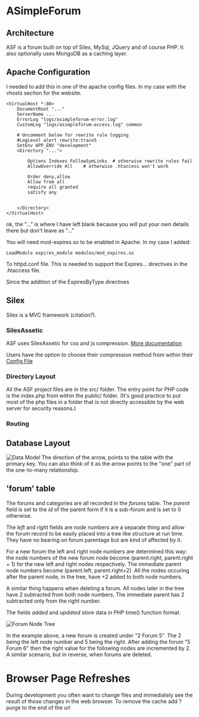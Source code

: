 # ASimpleForum

## Architecture

ASF is a forum built on top of Silex, MySql, JQuery and of course PHP.  It also optionally uses MongoDB as a caching layer.

## Apache Configuration

I needed to add this in one of the apache config files.  In my case with the vhosts section
for the website.

```
<VirtualHost *:80>
    DocumentRoot "..."
    ServerName ...
    ErrorLog "logs/asimpleforum-error.log"
    CustomLog "logs/asimpleforum-access.log" common

    # Uncomment below for rewrite rule logging
    #LogLevel alert rewrite:trace5
    SetEnv APP_ENV "development"
    <Directory "...">

        Options Indexes FollowSymLinks  # otherwise rewrite rules fail
        AllowOverride All    # otherwise .htaccess won't work

        Order deny,allow
        Allow from all
        require all granted
        satisfy any


    </Directory>
</VirtualHost>
```

ok, the "..." is where I have left blank because you will put your own details there but don't leave as "..."

You will need mod-expires.so to be enabled in Apache.  In my case I added:

```
LoadModule expires_module modules/mod_expires.so 
```
To httpd.conf file.  This is needed to support the Expires... directives in the .htaccess file.

Since the addition of the ExpiresByType directives
## Silex

Silex is a MVC framework (citation?).

### SilexAssetic

ASF uses SilexAssetic for css and js compression.  [More documentation](http://code.ohloh.net/file?fid=Vq0SbQn5NS8JRHAIEmrSd8uHAUI&cid=-rl2u2Pu4rw&s=)

Users have the option to choose their compression method from within their [Config File](Config-Example)

### Directory Layout

All the ASF project files are in the src/ folder.  The entry point for PHP code is the index.php from within the public/ folder.  (It's good practice to put most of the php files in a folder that is not directly  accessible by the web server for security reasons.)

### Routing

## Database Layout

![Data Model](http://splat.splats-vps.info/web_images/ASF-data-model.png)
The direction of the arrow, points to the table with the primary key.  You can also think of it as the arrow points to the "one" part of the one-to-many relationship.

## 'forum' table

The forums and categories are all recorded in the *forums* table.  The *parent* field is set to the *id* of the parent form if it is a sub-forum and is set to 0 otherwise.

The *left* and *right* fields are node numbers are a separate thing and allow the forum record to be easily placed into a tree like structure at run time.  They have no bearing on forum parentage but are kind of affected by it.

For a new forum the left and right node numbers are determined this way: the node numbers of the new forum node  become (parent.right, parent.right + 1) for the new left and right nodes respectively.  The immediate parent node numbers become (parent.left, parent.right+2).  All the nodes occuring after the parent node, in the tree, have +2 added to both node numbers.

A similar thing happens when deleting a forum.  All nodes later in the tree have 2 subtracted from both node numbers. The immediate parent has 2 subtracted only from the right number.

The fields *added* and *updated* store data in PHP time() function format.

![Forum Node Tree](http://splat.splats-vps.info/web_images/ASF-Node-Tree.png)

In the example above, a new forum is created under "2 Forum 5".  The 2 being the left node number and 5 being the right. After adding the forum "5 Forum 6" then the right value for the following nodes are incremented by 2.  A similar scenario, but in reverse, when forums are deleted.


# Browser Page Refreshes

During development you often want to change files and immediately see the result of those changes in the web browser.  To remove the cache add ?purge to the end of the url
